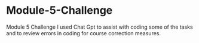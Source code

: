 # Module-5-Challenge
 Module 5 Challenge
I used Chat Gpt to assist with coding some of the tasks and to review errors in coding for course correction measures.
